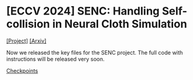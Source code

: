
# [ECCV 2024] SENC: Handling Self-collision in Neural Cloth Simulation
[[Project]](https://zycliao.com/senc/) [[Arxiv]](https://arxiv.org/abs/2407.12479)

Now we released the key files for the SENC project. The full code with instructions will be released very soon.  

[Checkpoints](https://connecthkuhk-my.sharepoint.com/:u:/g/personal/zliao_connect_hku_hk/EaAG1zk7U1RMpvZ7AnzPcZkBOAW7KPSRE78MztTkbNHPPg?e=laLihg)

